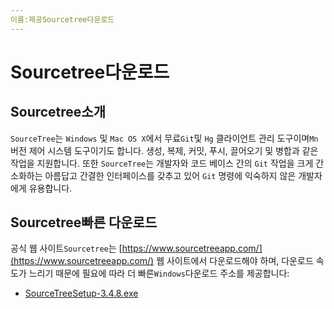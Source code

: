 ```yaml
---
이름:제공Sourcetree다운로드
---
```


# Sourcetree다운로드

## Sourcetree소개
`SourceTree`는 `Windows` 및 `Mac OS X`에서 무료`Git`및 `Hg` 클라이언트 관리 도구이며`Mn`버전 제어 시스템 도구이기도 합니다. 생성, 복제, 커밋, 푸시, 끌어오기 및 병합과 같은 작업을 지원합니다. 또한 `SourceTree`는 개발자와 코드 베이스 간의 `Git` 작업을 크게 간소화하는 아름답고 간결한 인터페이스를 갖추고 있어 `Git` 명령에 익숙하지 않은 개발자에게 유용합니다.

## Sourcetree빠른 다운로드
공식 웹 사이트`Sourcetree`는 [https://www.sourcetreeapp.com/](https://www.sourcetreeapp.com/) 웹 사이트에서 다운로드해야 하며, 다운로드 속도가 느리기 때문에 필요에 따라 더 빠른`Windows`다운로드 주소를 제공합니다:

+ <a href="https://www.gitclone.com/download/SourceTreeSetup-3.4.8.exe">SourceTreeSetup-3.4.8.exe</a>


